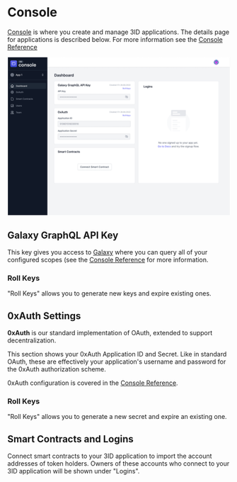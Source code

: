 # Console

[Console](https://passport.threeid.xyz) is where you create and manage 3ID applications.
The details page for applications is described below. For more information see the [Console Reference](reference.md)

![Console Application Details](../img/console-app-details.png)

## Galaxy GraphQL API Key

This key gives you access to [Galaxy](../galaxy/index.md)
where you can query all of your configured scopes (see the [Console Reference](reference.md)
for more information.

### Roll Keys

"Roll Keys" allows you to generate new keys and expire existing ones.

## 0xAuth Settings

**0xAuth** is our standard implementation of OAuth, extended to support decentralization.

This section shows your 0xAuth Application ID and Secret. Like in standard
OAuth, these are effectively your application's username and password for the
0xAuth authorization scheme.

0xAuth configuration is covered in the [Console Reference](reference.md).

### Roll Keys

"Roll Keys" allows you to generate a new secret and expire an existing one.

## Smart Contracts and Logins

Connect smart contracts to your 3ID application to import the account addresses
of token holders. Owners of these accounts who connect to your 3ID application
will be shown under "Logins".
